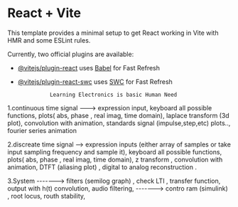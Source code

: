 # React + Vite

This template provides a minimal setup to get React working in Vite with HMR and some ESLint rules.

Currently, two official plugins are available:

- [@vitejs/plugin-react](https://github.com/vitejs/vite-plugin-react/blob/main/packages/plugin-react/README.md) uses [Babel](https://babeljs.io/) for Fast Refresh
- [@vitejs/plugin-react-swc](https://github.com/vitejs/vite-plugin-react-swc) uses [SWC](https://swc.rs/) for Fast Refresh

                Learning Electronics is basic Human Need
1.continuous time signal
---> expression input, keyboard all possible functions, plots( abs, phase , real imag, time domain), laplace transform (3d plot), convolution with animation, standards signal (impulse,step,etc) plots.., fourier series animation

2.discreate time signal
--> expression inputs (either array of samples or take input sampling frequency and sample it), keyboard all possible functions, plots( abs, phase , real imag, time domain), z transform , convolution with animation, DTFT (aliasing plot) ,
digital to analog reconstruction . 

3.System 
-------> filters (semilog graph) , check LTI , transfer function, output with h(t) convolution, audio filtering,
-------> contro ram (simulink) , root locus, routh stability, 